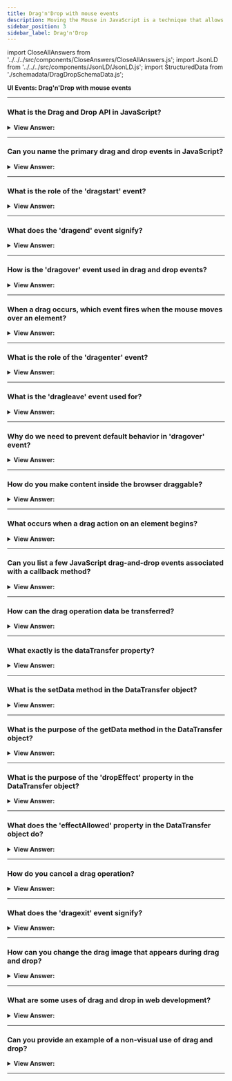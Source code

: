 ```yaml
---
title: Drag'n'Drop with mouse events
description: Moving the Mouse in JavaScript is a technique that allows you to move the mouse pointer. This is useful for interacting with the mouse. - JavaScript Interview Questions & Answers
sidebar_position: 3
sidebar_label: Drag'n'Drop
---
```


import CloseAllAnswers from '../../../src/components/CloseAnswers/CloseAllAnswers.js';
import JsonLD from '../../../src/components/JsonLD/JsonLD.js';
import StructuredData from './schemadata/DragDropSchemaData.js';

<JsonLD data={StructuredData} />

**UI Events: Drag'n'Drop with mouse events**

<CloseAllAnswers />

---

### What is the Drag and Drop API in JavaScript?

<details>
  <summary><strong>View Answer:</strong></summary>
  <div>
  <div><strong>Interview Response:</strong> The Drag and Drop API allows developers to make HTML elements draggable and droppable, enabling user interactions like dragging and dropping items.
  </div>
  </div>
</details>

---

### Can you name the primary drag and drop events in JavaScript?

<details>
  <summary><strong>View Answer:</strong></summary>
  <div>
  <div><strong>Interview Response:</strong> The primary events are "drag", "dragstart", "dragend", "dragenter", "dragleave", "dragover", and "drop".
  </div>
  </div>
</details>

---

### What is the role of the 'dragstart' event?

<details>
  <summary><strong>View Answer:</strong></summary>
  <div>
  <div><strong>Interview Response:</strong> The 'dragstart' event fires when the user starts dragging an element or text selection.
  </div><br />
  <div><strong className="codeExample">Code Example:</strong><br /><br />

  <div></div>

```html
<!DOCTYPE html>
<html>
<head>
  <title>Drag and Drop Example</title>
  <style>
    .drag-element {
      width: 100px;
      height: 100px;
      background-color: lightblue;
      border: 1px solid black;
      cursor: move;
    }
  </style>
</head>
<body>
  <div id="dragElement" class="drag-element" draggable="true">Drag me!</div>

  <script>
    var dragElement = document.getElementById('dragElement');

    dragElement.addEventListener('dragstart', function(event) {
      event.dataTransfer.setData('text/plain', event.target.id);
      // Additional code for dragstart event
    });
  </script>
</body>
</html>

```

  </div>
  </div>
</details>

---

### What does the 'dragend' event signify?

<details>
  <summary><strong>View Answer:</strong></summary>
  <div>
  <div><strong>Interview Response:</strong> The 'dragend' event fires when a drag operation is finished, regardless of its success.
  </div><br />
  <div><strong className="codeExample">Code Example:</strong><br /><br />

  <div></div>

```html
<!DOCTYPE html>
<html>
<head>
  <title>Drag and Drop Example</title>
  <style>
    .drag-element {
      width: 100px;
      height: 100px;
      background-color: lightblue;
      border: 1px solid black;
      cursor: move;
    }
  </style>
</head>
<body>
  <div id="dragElement" class="drag-element" draggable="true">Drag me!</div>

  <script>
    var dragElement = document.getElementById('dragElement');

    dragElement.addEventListener('dragstart', function(event) {
      event.dataTransfer.setData('text/plain', event.target.id);
      // Additional code for dragstart event
    });

    dragElement.addEventListener('dragend', function(event) {
      console.log("Drag operation ended!");
      // Additional code for dragend event
    });
  </script>
</body>
</html>

```

  </div>
  </div>
</details>

---

### How is the 'dragover' event used in drag and drop events?

<details>
  <summary><strong>View Answer:</strong></summary>
  <div>
  <div><strong>Interview Response:</strong> The 'dragover' event is used to specify the behavior when a draggable element is being dragged over a valid drop target. It allows you to control the visual feedback and handle the potential drop operation.
  </div><br />
  <div><strong className="codeExample">Code Example:</strong><br /><br />

  <div></div>

```html
<!DOCTYPE html>
<html>
<head>
  <title>Drag and Drop Example</title>
  <style>
    .drop-target {
      width: 200px;
      height: 200px;
      background-color: lightgray;
    }
  </style>
</head>
<body>
  <div id="dropTarget" class="drop-target">Drop here</div>
  
  <div id="dragElement" draggable="true">Drag me!</div>

  <script>
    var dropTarget = document.getElementById('dropTarget');
    var dragElement = document.getElementById('dragElement');

    dropTarget.addEventListener('dragover', function(event) {
      event.preventDefault();
      // Additional code for dragover event
    });
  </script>
</body>
</html>
```

  </div>
  </div>
</details>

---

### When a drag occurs, which event fires when the mouse moves over an element?

<details>
  <summary><strong>View Answer:</strong></summary>
  <div>
  <div><strong>Interview Response:</strong> The 'dragover' event fires when a draggable element or selection is being dragged over a potential drop target.
    </div><br/>
  <div><strong>Technical Response:</strong> The 'dragover' event is triggered as the mouse moves over an element when a drag occurs. The operation during an event is frequently the same as the dragenter event. The dragenter event occurs when a draggable element enters a drop target. A dragleave event occurs when the valid drop target is left. Dragstart gets dispatched whenever a user begins to drag an element.
    </div>
  </div>
</details>

---

### What is the role of the 'dragenter' event?

<details>
  <summary><strong>View Answer:</strong></summary>
  <div>
  <div><strong>Interview Response:</strong> The 'dragenter' event fires when a dragged element enters a valid drop target.
  </div>
  </div>
</details>

---

### What is the 'dragleave' event used for?

<details>
  <summary><strong>View Answer:</strong></summary>
  <div>
  <div><strong>Interview Response:</strong> The 'dragleave' event is used to detect when a dragged element leaves a valid drop target area during a drag and drop operation, allowing you to customize the behavior or visual feedback when the element exits the target area.
  </div>
  </div>
</details>

---

### Why do we need to prevent default behavior in 'dragover' event?

<details>
  <summary><strong>View Answer:</strong></summary>
  <div>
  <div><strong>Interview Response:</strong> We need to prevent the default behavior in the 'dragover' event to allow the drop target to accept the dragged element and define custom behavior instead of the default behavior defined by the browser.
  </div>
  </div>
</details>

---

### How do you make content inside the browser draggable?

<details>
  <summary><strong>View Answer:</strong></summary>
  <div>
  <div><strong>Interview Response:</strong> HTML5 includes a drag-and-drop feature. To make content inside the browser draggable, you can set the "draggable" attribute of the element to "true" using JavaScript or HTML.
    </div><br />
  <div><strong className="codeExample">HTML Example:</strong><br /><br />

  <div></div>

```html
<!DOCTYPE html>
<html>
  <head>
    <title>Draggable Element</title>
  </head>
  <body>
    <button draggable="true">Draggable Button</button>
    <button>Normal Button</button>
  </body>
</html>

```

  </div>
  </div>
</details>

---

### What occurs when a drag action on an element begins?

<details>
  <summary><strong>View Answer:</strong></summary>
  <div>
  <div><strong>Interview Response:</strong> When a drag action on an element begins, the "dragstart" event is triggered, allowing you to specify the data to be transferred and set up any necessary visual feedback or customization for the drag operation.
  </div>
  <div><strong>Technical Response:</strong> There are three factors to remember when a drag event begins: <em>the main points.</em><br/><br/>
  <ul>
  <li><strong>Drag Data:</strong> The data type gets sent while dragging occurs.</li>
  <li><strong>Drag Feedback:</strong> This image shows alongside the mouse pointer during a drag action.</li>
  <li><strong>Drag Effect:</strong> This describes the drag that occurs on an element. There are three categories, which are listed below.</li>
  <li><strong>Copy:</strong> The data dragged gets copied from its current position to the drop destination if this effect is enabled.</li>
  <li><strong>Move:</strong> This effect indicates that the dragged data is relocating from its original location to the drop destination.</li>
  <li><strong>Link:</strong> This effect suggests that a link or relationship between the source and drop sites gets established.</li>
  </ul>
    </div><br />
  <div><strong className="codeExample">Code Example:</strong><br /><br />

  <div></div>

When a drag action begins on an element, the 'dragstart' event is fired. This event triggers a callback function that you can define to perform specific actions. Here's a basic example of how you can bind a 'dragstart' event to an element:

```javascript
var element = document.getElementById('draggableElement');

element.addEventListener('dragstart', function(event) {
    event.dataTransfer.setData('text', event.target.id);
    console.log('Drag action started.');
});
```

In this example, an element with the id 'draggableElement' is selected. Then, an event listener is added for the 'dragstart' event. When a user starts dragging this element, the callback function sets the data type and value of the dragged data (in this case, the id of the dragged element) and logs a message to the console.

  </div>
  </div>
</details>

---

### Can you list a few JavaScript drag-and-drop events associated with a callback method?

<details>
  <summary><strong>View Answer:</strong></summary>
  <div>
  <div><strong>Interview Response:</strong> JavaScript drag-and-drop events associated with a callback method include dragstart, dragenter, dragover, drop, and dragend.
  </div>
  <div><strong>Technical Response:</strong> Seven possible drag and drop events can be programmatically associated with a callback method. They include drag, dragstart, dragenter, dragover, dragleave, drop, and dragend.<br/><br/>
  <ul>
  <li><strong>drag:</strong> The drag event triggers every hundred milliseconds as a user drags an object or text selection.</li>
  <li><strong>dragstart:</strong> When a drag starts, it fires on an element.</li>
  <li><strong>dragenter:</strong> this event is triggered when the mouse enters an element while dragging.</li>
  <li><strong>dragover:</strong> When a drag occurs, this event is triggered when the mouse moves over an element.</li>
  <li><strong>dragleave:</strong> This event is triggered when the mouse departs an element while it gets dragged.</li>
  <li><strong>drop:</strong> After the drag operation, the drop event fires on the element where the drop occurred.</li>
  <li><strong>dragend:</strong> When the drag operation finishes, whether it was successful, the drag source receives the dragend event.</li>
  </ul>
    </div><br />
  <div><strong className="codeExample">Code Example:</strong><br /><br />

  <div></div>

```javascript
var draggableElement = document.getElementById('draggableElement');
var droppableElement = document.getElementById('droppableElement');

draggableElement.addEventListener('dragstart', function(event) {
    event.dataTransfer.setData('text', event.target.id);
});

droppableElement.addEventListener('dragover', function(event) {
    event.preventDefault(); // Necessary to allow drop.
});

droppableElement.addEventListener('drop', function(event) {
    event.preventDefault();
    var data = event.dataTransfer.getData('text');
    event.target.appendChild(document.getElementById(data));
});
```

  </div>
  </div>
</details>

---

### How can the drag operation data be transferred?

<details>
  <summary><strong>View Answer:</strong></summary>
  <div>
  <div><strong>Interview Response:</strong> The drag operation data can be transferred using the 'dataTransfer' object, which is accessible within drag events. You can use its methods like 'setData' and 'getData' to set and retrieve the data associated with the dragged element.
  </div><br />
  <div><strong className="codeExample">Code Example:</strong><br /><br />

  <div></div>

```html
<!DOCTYPE html>
<html>
<head>
  <title>Drag and Drop Example</title>
  <style>
    .drag-element {
      width: 100px;
      height: 100px;
      background-color: lightblue;
      border: 1px solid black;
      cursor: move;
    }
  </style>
</head>
<body>
  <div id="dragElement" class="drag-element" draggable="true">Drag me!</div>
  <div id="dropTarget">Drop here</div>

  <script>
    var dragElement = document.getElementById('dragElement');
    var dropTarget = document.getElementById('dropTarget');

    dragElement.addEventListener('dragstart', function(event) {
      event.dataTransfer.setData('text/plain', event.target.id);
      console.log('dragging')
    });

    dropTarget.addEventListener('dragover', function(event) {
      event.preventDefault();
      console.log('dragging over')
    });

    dropTarget.addEventListener('drop', function(event) {
      event.preventDefault();
      var draggedId = event.dataTransfer.getData('text/plain');
      var draggedElement = document.getElementById(draggedId);
      console.log('dropped')
    });
  </script>
</body>
</html>
```

**Output:**

```html
"dragging over"
"dragging over"
"dragging over"
"dragging over"
"dragging over"
"dragging over"
"dropped"
```

  </div>
  </div>
</details>

---

### What exactly is the dataTransfer property?

<details>
  <summary><strong>View Answer:</strong></summary>
  <div>
  <div><strong>Interview Response:</strong> The dataTransfer property is a property of the drag and drop events in JavaScript that allows you to access and manipulate the data being transferred during a drag and drop operation. The dataTransfer property holds data about the user interaction, like the type and value of data being dragged during a drag and drop operation. The dragstart event sets dataTransfer, which is read/handled in the drop event.
    </div><br />
  <div><strong className="codeExample">Code Example:</strong><br /><br />

  <div></div>

```html
<!DOCTYPE html>
<html>
  <head>
    <title>Drag and Drop Example</title>
    <style>
      #drag-source {
        width: 100px;
        height: 100px;
        background-color: yellow;
      }

      #drop-target {
        width: 200px;
        height: 200px;
        background-color: lightblue;
      }
    </style>
    <script>
      function handleDragStart(event) {
        // Set the data to be transferred
        event.dataTransfer.setData("text/plain", "Hello, world!");
      }

      function handleDragOver(event) {
        event.preventDefault();
      }

      function handleDrop(event) {
        event.preventDefault();
        // Get the transferred data
        var data = event.dataTransfer.getData("text/plain");
        console.log("Received data: " + data);
      }
    </script>
  </head>
  <body>
    <div id="drag-source" draggable="true" ondragstart="handleDragStart(event)"></div>
    <div id="drop-target" ondragover="handleDragOver(event)" ondrop="handleDrop(event)"></div>
  </body>
</html>
```

  </div>
  </div>
</details>

---

### What is the setData method in the DataTransfer object?

<details>
  <summary><strong>View Answer:</strong></summary>
  <div>
  <div><strong>Interview Response:</strong> The `setData` method in the DataTransfer object is used in HTML drag-and-drop operations to set the data type and value of the dragged data. It takes two arguments: the data type and data value.
    </div>
  </div>
</details>

---

### What is the purpose of the getData method in the DataTransfer object?

<details>
  <summary><strong>View Answer:</strong></summary>
  <div>
  <div><strong>Interview Response:</strong> The `getData` method in the DataTransfer object retrieves the data of a specified type that was set during a drag-and-drop operation, assisting in data transfer between elements.
    </div>
  </div>
</details>

---

### What is the purpose of the 'dropEffect' property in the DataTransfer object?

<details>
  <summary><strong>View Answer:</strong></summary>
  <div>
  <div><strong>Interview Response:</strong> The 'dropEffect' property in the DataTransfer object controls the feedback (cursor/visual cue) shown to the user during a drag-and-drop operation.
    </div><br />
  <div><strong className="codeExample">Code Example:</strong><br /><br />

  <div></div>

```js
let dragSrcElement = null;

function handleDragStart(e) {
    dragSrcElement = this;
    e.dataTransfer.effectAllowed = 'move';
    e.dataTransfer.setData('text/html', this.innerHTML);
}

function handleDragOver(e) {
    if (e.preventDefault) {
        e.preventDefault();
    }

    e.dataTransfer.dropEffect = 'move'; // Sets the dropEffect to 'move'
    return false;
}

function handleDrop(e) {
    if (e.stopPropagation) {
        e.stopPropagation();
    }

    if (dragSrcElement != this) {
        dragSrcElement.innerHTML = this.innerHTML;
        this.innerHTML = e.dataTransfer.getData('text/html');
    }

    return false;
}

let cols = document.querySelectorAll('.column');
[].forEach.call(cols, function(col) {
    col.addEventListener('dragstart', handleDragStart, false);
    col.addEventListener('dragover', handleDragOver, false);
    col.addEventListener('drop', handleDrop, false);
});
```

In this example, 'dropEffect' is set to 'move', meaning the data/item will be moved (not copied or linked) from the source location to the drop location.

  </div>
  </div>
</details>

---

### What does the 'effectAllowed' property in the DataTransfer object do?

<details>
  <summary><strong>View Answer:</strong></summary>
  <div>
  <div><strong>Interview Response:</strong> The 'effectAllowed' property in the DataTransfer object is used to specify what operations (move, copy, link, etc.) are permitted in a drag-and-drop operation.
    </div><br />
  <div><strong className="codeExample">Code Example:</strong><br /><br />

  <div></div>

```javascript
let dragSrcElement = null;

function handleDragStart(e) {
    dragSrcElement = this;

    // This element will only allow a 'move' operation.
    e.dataTransfer.effectAllowed = 'move';
    e.dataTransfer.setData('text/html', this.innerHTML);
}

function handleDrop(e) {
    if (e.stopPropagation) {
        e.stopPropagation();
    }

    if (dragSrcElement != this) {
        dragSrcElement.innerHTML = this.innerHTML;
        this.innerHTML = e.dataTransfer.getData('text/html');
    }

    return false;
}

let cols = document.querySelectorAll('.column');
[].forEach.call(cols, function(col) {
    col.addEventListener('dragstart', handleDragStart, false);
    col.addEventListener('drop', handleDrop, false);
});
```

In this code, 'effectAllowed' is set to 'move' in the 'handleDragStart' function, meaning the data/item will only be allowed to be moved (not copied or linked) from the source location to the drop location.

  </div>
  </div>
</details>

---

### How do you cancel a drag operation?

<details>
  <summary><strong>View Answer:</strong></summary>
  <div>
  <div><strong>Interview Response:</strong> You can cancel a drag operation by calling the `preventDefault` method of the event object during the 'dragstart' or 'drag' events.
    </div><br />
  <div><strong className="codeExample">Code Example:</strong><br /><br />

  <div></div>

```javascript
function handleDragStart(e) {
    // Some condition to decide if we want to allow dragging
    if (someCondition) {
        e.preventDefault(); // Cancel the drag operation
    } else {
        e.dataTransfer.effectAllowed = 'move';
        e.dataTransfer.setData('text/html', this.innerHTML);
    }
}

let cols = document.querySelectorAll('.column');
[].forEach.call(cols, function(col) {
    col.addEventListener('dragstart', handleDragStart, false);
});
```

In this example, if the condition in the `handleDragStart` function is true, the `preventDefault` method is called, cancelling the drag operation.

  </div>
  </div>
</details>

---

### What does the 'dragexit' event signify?

<details>
  <summary><strong>View Answer:</strong></summary>
  <div>
  <div><strong>Interview Response:</strong> The 'dragexit' event is fired when a drag operation is being terminated in some way, such as by releasing the mouse button or hitting the escape key.
    </div><br />
  <div><strong className="codeExample">Code Example:</strong><br /><br />

  <div></div>

```javascript
function handleDragStart(e) {
    e.dataTransfer.effectAllowed = 'move';
    e.dataTransfer.setData('text/html', this.innerHTML);
}

function handleDragExit(e) {
    // Add some visual cue to signify drag exit
    this.classList.remove('over');
}

let cols = document.querySelectorAll('.column');
[].forEach.call(cols, function(col) {
    col.addEventListener('dragstart', handleDragStart, false);
    col.addEventListener('dragexit', handleDragExit, false);
});
```

In this example, when the 'dragexit' event is triggered, the 'over' class is removed from the element being dragged, changing its appearance to signify that the drag operation has been exited.

  </div>
  </div>
</details>

---

### How can you change the drag image that appears during drag and drop?

<details>
  <summary><strong>View Answer:</strong></summary>
  <div>
  <div><strong>Interview Response:</strong> You can change the drag image by calling the `setDragImage` method of the DataTransfer object during the 'dragstart' event.
    </div><br />
  <div><strong className="codeExample">Code Example:</strong><br /><br />

  <div></div>

```javascript
function handleDragStart(e) {
    let dragIcon = document.createElement('img');
    dragIcon.src = 'path/to/image.png';
    dragIcon.width = 100;

    // set the drag image
    e.dataTransfer.setDragImage(dragIcon, -10, -10);
}

let draggableElement = document.getElementById('draggable');
draggableElement.addEventListener('dragstart', handleDragStart, false);
```

In this example, an image element is created and its source is set to 'path/to/image.png'. Then, the `setDragImage` method is called with this image, and an offset of -10,-10. This image will be shown instead of the default drag image.

  </div>
  </div>
</details>

---

### What are some uses of drag and drop in web development?

<details>
  <summary><strong>View Answer:</strong></summary>
  <div>
  <div><strong>Interview Response:</strong> Drag and drop is used in web development for user-friendly interfaces, enabling actions like file uploads, reordering lists, moving objects in games, or rearranging layout components in a visual editor.
    </div>
  </div>
</details>

---

### Can you provide an example of a non-visual use of drag and drop?

<details>
  <summary><strong>View Answer:</strong></summary>
  <div>
  <div><strong>Interview Response:</strong> A non-visual use of drag and drop could be for accessibility purposes, allowing users to navigate and manipulate a page using keyboard controls instead of a mouse.
    </div><br />
  <div><strong className="codeExample">Code Example:</strong><br /><br />

  <div></div>

The following example demonstrates how a non-visual, keyboard-based drag and drop could be implemented. This is a simplified example, and real-world usage might require additional handling for better accessibility.

```javascript
document.addEventListener('keydown', function(event) {
  const key = event.key;
  
  // Assume that we have a list of draggable items.
  let draggableItems = document.querySelectorAll('.draggable');
  
  // We also have a focused item (this should be managed by your own logic).
  let focusedItem = document.querySelector('.focused');

  // Move the focused item up or down in the list based on the arrow key pressed.
  if (key === 'ArrowUp') {
    let previousItem = focusedItem.previousElementSibling;

    if (previousItem) {
      focusedItem.parentElement.insertBefore(focusedItem, previousItem);
    }
  } else if (key === 'ArrowDown') {
    let nextItem = focusedItem.nextElementSibling;

    if (nextItem) {
      focusedItem.parentElement.insertBefore(nextItem, focusedItem);
    }
  }
});
```

In this example, the 'ArrowUp' and 'ArrowDown' keys are used to move a focused item up or down within a list. Note that this example relies on the existence of 'draggable' and 'focused' classes, which would be used to identify draggable items and the currently focused item, respectively. Your own implementation would need to manage these aspects.

  </div>
  </div>
</details>

---
